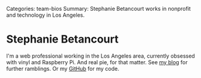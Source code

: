 Categories: team-bios
Summary: Stephanie Betancourt works in nonprofit and technology in Los Angeles. 

# Stephanie Betancourt

I'm a web professional working in the Los Angeles area, currently obsessed with vinyl and Raspberry Pi. And real pie, for that matter. See [my blog](http://www.stephaniebetancourt.com/blog) for further ramblings. Or my [GitHub](http://www.github.com/stephaniebetancourt) for my code.
